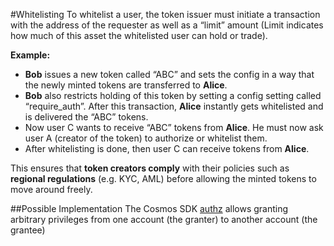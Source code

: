 
#Whitelisting
To whitelist a user, the token issuer must initiate a transaction with the address of the requester as well as a “limit” amount (Limit indicates how much of this asset the whitelisted user can hold or trade).

**Example:**
- **Bob** issues a new token called “ABC” and sets the config in a way that the newly minted tokens are transferred to **Alice**.
- **Bob** also restricts holding of this token by setting a config setting called “require_auth”. After this transaction, **Alice** instantly gets whitelisted and is delivered the “ABC” tokens.
- Now user C wants to receive “ABC” tokens from **Alice**. He must now ask user A (creator of the token) to authorize or whitelist them.
- After whitelisting is done, then user C can receive tokens from **Alice**.

This ensures that **token creators comply** with their policies such as **regional regulations** (e.g. KYC, AML) before allowing the minted tokens to move around freely.

##Possible Implementation
The Cosmos SDK [authz](https://docs.cosmos.network/v0.44/modules/authz/)  allows granting arbitrary privileges from one account (the granter) to another account (the grantee)
